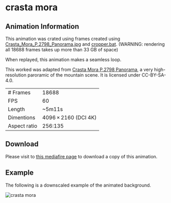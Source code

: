 # crasta mora
## Animation Information

This animation was crated using frames created using [Crasta_Mora_P.2798_Panorama.jpg](Crasta_Mora_P.2798_Panorama.jpg) and [cropper.bat](cropper.bat). (WARNING: rendering all 18688 frames takes up more than 33 GB of space)

When replayed, this animation makes a seamless loop.

This worked was adapted from [Crasta Mora P.2798 Panorama](https://commons.wikimedia.org/wiki/File:Crasta_Mora_P.2798_Panorama.jpg), a very high-resolution paroramic of the mountain scene. It is licensed under CC-BY-SA-4.0.

| | |
|---|---|
| # Frames | 18688 |
| FPS | 60 |
| Length | ~5m11s |
| Dimentions | 4096 × 2160 (DCI 4K) |
| Aspect ratio | 256:135 |

## Download

Please visit to [this mediafire page](https://www.mediafire.com/file/976sy716dfyh2zg/crasta+mora+-+libvpx-vp9.webm/file) to download a copy of this animation.

## Example

The following is a downscaled example of the animated background.

![crasta mora](crasta%20mora%20-%20example.webp)